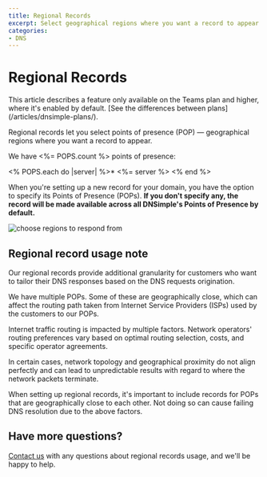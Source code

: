 ```yaml
---
title: Regional Records
excerpt: Select geographical regions where you want a record to appear.
categories:
- DNS
---
```


# Regional Records

<info>
This article describes a feature only available on the Teams plan and higher, where it's enabled by default. [See the differences between plans](/articles/dnsimple-plans/).
</info>

Regional records let you select points of presence (POP) — geographical regions where you want a record to appear.

We have <%= POPS.count %> points of presence:

<% POPS.each do |server| %>* <%= server %>
<% end %>

When you're setting up a new record for your domain, you have the option to specify its Points of Presence (POPs). **If you don't specify any, the record will be made available across all DNSimple's Points of Presence by default.**

![choose regions to respond from](/files/choose-regions.png)

## Regional record usage note

Our regional records provide additional granularity for customers who want to tailor their DNS responses based on the DNS requests origination.

We have multiple POPs. Some of these are geographically close, which can affect the routing path taken from Internet Service Providers (ISPs) used by the customers to our POPs.

Internet traffic routing is impacted by multiple factors. Network operators' routing preferences vary based on optimal routing selection, costs, and specific operator agreements.

In certain cases, network topology and geographical proximity do not align perfectly and can lead to unpredictable results with regard to where the network packets terminate.

When setting up regional records, it's important to include records for POPs that are geographically close to each other. Not doing so can cause failing DNS resolution due to the above factors.

## Have more questions?

[Contact us](https://dnsimple.com/feedback) with any questions about regional records usage, and we'll be happy to help.
